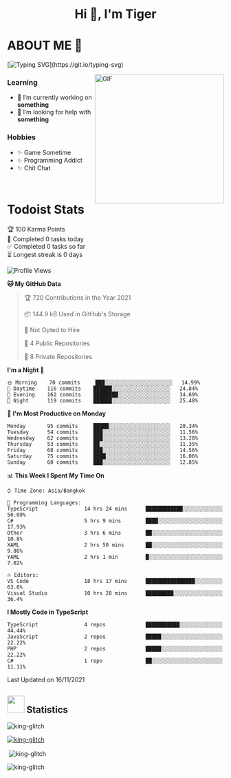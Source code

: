 <h1 align="center">Hi 👋, I'm Tiger</h1>




# ABOUT ME 💬

[![Typing SVG](https://readme-typing-svg.herokuapp.com?color=22F771&vCenter=true&lines=A+perssionate+developer+from+nowhere.)](https://git.io/typing-svg)

<img hight="200px" width="300px" alt="GIF" align="right" src="https://media.giphy.com/media/LmNwrBhejkK9EFP504/giphy.gif">

### Learning
- 🔭 I’m currently working on **something**
- 🤝 I’m looking for help with **something**

### Hobbies
- ✨ Game Sometime
- ✨ Programming Addict
- ✨ Chit Chat

</br>


# Todoist Stats

<!-- TODO-IST:START -->
🏆  100 Karma Points           
🌸  Completed 0 tasks today           
✅  Completed 0 tasks so far           
⏳  Longest streak is 0 days
<!-- TODO-IST:END -->

<!--START_SECTION:waka-->
![Profile Views](http://img.shields.io/badge/Profile%20Views-0-blue)

**🐱 My GitHub Data** 

> 🏆 720 Contributions in the Year 2021
 > 
> 📦 144.9 kB Used in GitHub's Storage 
 > 
> 🚫 Not Opted to Hire
 > 
> 📜 4 Public Repositories 
 > 
> 🔑 8 Private Repositories  
 > 
**I'm a Night 🦉** 

```text
🌞 Morning    70 commits     ███░░░░░░░░░░░░░░░░░░░░░░   14.99% 
🌆 Daytime    116 commits    ██████░░░░░░░░░░░░░░░░░░░   24.84% 
🌃 Evening    162 commits    ████████░░░░░░░░░░░░░░░░░   34.69% 
🌙 Night      119 commits    ██████░░░░░░░░░░░░░░░░░░░   25.48%

```
📅 **I'm Most Productive on Monday** 

```text
Monday       95 commits     █████░░░░░░░░░░░░░░░░░░░░   20.34% 
Tuesday      54 commits     ███░░░░░░░░░░░░░░░░░░░░░░   11.56% 
Wednesday    62 commits     ███░░░░░░░░░░░░░░░░░░░░░░   13.28% 
Thursday     53 commits     ██░░░░░░░░░░░░░░░░░░░░░░░   11.35% 
Friday       68 commits     ███░░░░░░░░░░░░░░░░░░░░░░   14.56% 
Saturday     75 commits     ████░░░░░░░░░░░░░░░░░░░░░   16.06% 
Sunday       60 commits     ███░░░░░░░░░░░░░░░░░░░░░░   12.85%

```


📊 **This Week I Spent My Time On** 

```text
⌚︎ Time Zone: Asia/Bangkok

💬 Programming Languages: 
TypeScript               14 hrs 24 mins      ████████████░░░░░░░░░░░░░   50.09% 
C#                       5 hrs 9 mins        ████░░░░░░░░░░░░░░░░░░░░░   17.93% 
Other                    3 hrs 6 mins        ██░░░░░░░░░░░░░░░░░░░░░░░   10.8% 
XAML                     2 hrs 50 mins       ██░░░░░░░░░░░░░░░░░░░░░░░   9.86% 
YAML                     2 hrs 1 min         █░░░░░░░░░░░░░░░░░░░░░░░░   7.02%

🔥 Editors: 
VS Code                  18 hrs 17 mins      ████████████████░░░░░░░░░   63.6% 
Visual Studio            10 hrs 28 mins      █████████░░░░░░░░░░░░░░░░   36.4%

```

**I Mostly Code in TypeScript** 

```text
TypeScript               4 repos             ███████████░░░░░░░░░░░░░░   44.44% 
JavaScript               2 repos             █████░░░░░░░░░░░░░░░░░░░░   22.22% 
PHP                      2 repos             █████░░░░░░░░░░░░░░░░░░░░   22.22% 
C#                       1 repo              ██░░░░░░░░░░░░░░░░░░░░░░░   11.11%

```



 Last Updated on 16/11/2021
<!--END_SECTION:waka-->

## <img height="40" src="https://raw.githubusercontent.com/innng/innng/master/assets/kyubey.gif"/> Statistics

<p align="left"> <img src="https://komarev.com/ghpvc/?username=king-glitch&label=Profile%20views&color=0e75b6&style=flat" alt="king-glitch" /> </p>

<p align="left"> <a href="https://github.com/ryo-ma/github-profile-trophy"><img src="https://github-profile-trophy.vercel.app/?username=king-glitch" alt="king-glitch" /></a> </p>

<p>&nbsp;<img align="center" src="https://github-readme-stats.vercel.app/api?username=king-glitch" alt="king-glitch" /></p>

<p><img align="center" src="https://github-readme-streak-stats.herokuapp.com/?user=king-glitch&" alt="king-glitch" /></p>
